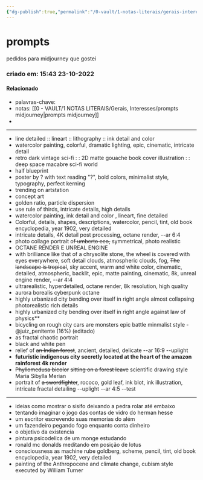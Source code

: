 ```yaml
---
{"dg-publish":true,"permalink":"/0-vault/1-notas-literais/gerais-interesses/prompts/","dgHomeLink":true,"dgShowLocalGraph":true,"dgShowFileTree":true,"dgEnableSearch":true}
---
```


# prompts
pedidos para midjourney que gostei
### criado em: 15:43 23-10-2022

#### Relacionado
- palavras-chave: 
- notas: [[0 - VAULT/1 NOTAS LITERAIS/Gerais, Interesses/prompts midjourney\|prompts midjourney]]
- 
---

- line detailed :: lineart :: lithography :: ink detail and color
- watercolor painting, colorful, dramatic lighting, epic, cinematic, intricate detail
- retro dark vintage sci-fi : : 2D matte gouache book cover illustration : : deep space macabre sci-fi world
- half blueprint
- poster by ? with text reading "?", bold colors, minimalist style, typography, perfect kerning
- trending on artstation
- concept art
- golden ratio, particle dispersion 
- use rule of thirds, intricate details, high details
- watercolor painting, ink detail and color , lineart, fine detailed
- Colorful, details, shapes, descriptions, watercolor, pencil, tint, old book encyclopedia, year 1902, very detailed
- intricate details, 4K detail post processing, octane render, --ar 6:4
- photo collage portrait o~~f umberto eco,~~ symmetrical, photo realistic
- OCTANE RENDER E UNREAL ENGINE
-  with brilliance like that of a chrysolite stone, the wheel is covered with eyes everywhere, soft detail clouds, atmospheric clouds, fog, ~~The landscape is tropical~~, sky accent, warm and white color, cinematic, detailed, atmospheric, backlit, epic, matte painting, cinematic, 8k, unreal engine render, --ar 4:4 
- ultrarealistic, hyperdetailed, octane render, 8k resolution, high quality
- aurora borealis cyberpunk octane
- highly urbanized city bending over itself  in right angle almost collapsing photorealistic rich details
- highly urbanized city bending over itself in right angle against law of physics**
- bicycling on rough city cars are monsters epic battle minmalist style - @juiz_penitente (16%) (editado)
- as fractal chaotic portrait 
- black and white pen
- relief of ~~an Indian forest~~, ancient, detailed, delicate --ar 16:9 --uplight
- **futuristic indigenous city secretly located at the heart of the amazon rainforest 4k render**
- ~~Phyllomedusa bicolor~~ ~~sitting on a forest leave~~ scientific drawing style Maria Sibylla Merian
- portrait of ~~a swordfighter~~, rococo, gold leaf, ink blot, ink illustration, intricate fractal detailing --uplight --ar 4:5 --test
---

-  ideias como mostrar o sisifo deixando a pedra rolar até embaixo 
- tentando imaginar o jogo das contas de vidro do herman hesse
- um escritor escrevendo suas memorias do além 
- um fazendeiro pegando fogo enquanto conta dinheiro 
- o objetivo da existencia
- pintura psicodelica de um monge estudando
- ronald mc donalds meditando em posição de lotus
- consciousness as machine rube goldberg, scheme, pencil, tint, old book encyclopedia, year 1902, very detailed
- painting of the Anthropocene and climate change, cubism style executed by William Turner